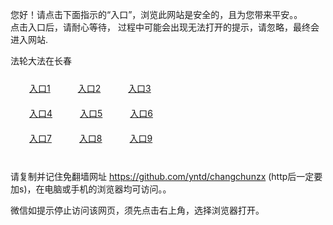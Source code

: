 您好！请点击下面指示的“入口”，浏览此网站是安全的，且为您带来平安。。 <br/>
点击入口后，请耐心等待， 过程中可能会出现无法打开的提示，请忽略，最终会进入网站. </br>

法轮大法在长春<br/>
<div style="padding:10px"><a style="margin:20px" target="_blank" href="https://d3ohdzkdc1hdd1.cloudfront.net/2Qpsp?cwxrrewn" id="ccLink1" rel="nofollow">入口1</a> <a target="_blank" style="margin:20px" href="https://d1lw7vvew9i4t3.cloudfront.net/2Qpsp?ojyhnj" id="ccLink2" rel="nofollow">入口2</a> <a style="margin:20px" target="_blank" href="https://d13a5udzbadmqf.cloudfront.net/2Qpsp?ndpofrv" id="ccLink3" rel="nofollow">入口3</a></div>

<div style="padding:10px" ><a style="margin:20px" target="_blank" href="https://d3ohdzkdc1hdd1.cloudfront.net/2Qpsp?cwxrrewn" id="ccLink4" rel="nofollow">入口4</a> <a style="margin:20px" href="https://d1lw7vvew9i4t3.cloudfront.net/2Qpsp?ojyhnj" target="_blank" id="ccLink5" rel="nofollow">入口5</a> <a style="margin:20px" href="https://d13a5udzbadmqf.cloudfront.net/2Qpsp?ndpofrv" target="_blank" id="ccLink6" rel="nofollow">入口6</a></div>

<div style="padding:10px"><a style="margin:20px" target="_blank" href="https://d3ohdzkdc1hdd1.cloudfront.net/2Qpsp?cwxrrewn" id="ccLink7" rel="nofollow">入口7</a> <a style="margin:20px" href="https://d1lw7vvew9i4t3.cloudfront.net/2Qpsp?ojyhnj" target="_blank" id="ccLink8" rel="nofollow">入口8</a> <a style="margin:20px" target="_blank" href="https://d13a5udzbadmqf.cloudfront.net/2Qpsp?ndpofrv" id="ccLink9" rel="nofollow">入口9</a></div>

<br/>



请复制并记住免翻墙网址 https://github.com/yntd/changchunzx (http后一定要加s)，在电脑或手机的浏览器均可访问。。<br/>

微信如提示停止访问该网页，须先点击右上角，选择浏览器打开。
